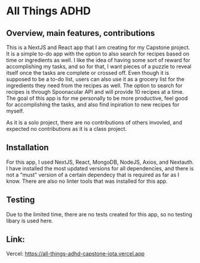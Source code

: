 # All Things ADHD

## Overview, main features, contributions

This is a NextJS and React app that I am creating for my Capstone project. It is a simple to-do app with the option to also search for recipes based on time or ingredients as well. I like the idea of having some sort of reward for accomplishing my tasks, and so for that, I want pieces of a puzzle to reveal itself once the tasks are complete or crossed off. Even though it is supposed to be a to-do list, users can also use it as a grocery list for the ingredients they need from the recipes as well. The option to search for recipes is through Spoonacular API and will provide 10 recipes at a time. The goal of this app is for me personally to be more productive, feel good for accomplishing the tasks, and also find inpiration to new recipes for myself.

As it is a solo project, there are no contributions of others invovled, and expected no contributions as it is a class project.

## Installation

For this app, I used NextJS, React, MongoDB, NodeJS, Axios, and Nextauth. I have installed the most updated versions for all dependencies, and there is not a "must" version of a certain dependecy that is required as far as I know. There are also no linter tools that was installed for this app.


## Testing

Due to the limited time, there are no tests created for this app, so no testing libary is used here.


## Link:

Vercel: https://all-things-adhd-capstone-iota.vercel.app


